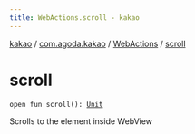 ```yaml
---
title: WebActions.scroll - kakao
---
```


[kakao](../../index.html) / [com.agoda.kakao](../index.html) / [WebActions](index.html) / [scroll](.)

# scroll

`open fun scroll(): `[`Unit`](https://kotlinlang.org/api/latest/jvm/stdlib/kotlin/-unit/index.html)

Scrolls to the element inside WebView

